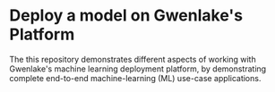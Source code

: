 # Deploy a model on Gwenlake's Platform

The this repository demonstrates different aspects of working with Gwenlake's machine
learning deployment platform, by demonstrating complete end-to-end machine-learning (ML) use-case applications.

